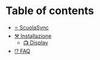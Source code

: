 # Table of contents

* [⭐ ScuolaSync](README.md)
* [⚒️ Installazione](installazione/README.md)
  * [📺 Display](installazione/display.md)
* [⁉️ FAQ](faq.md)
